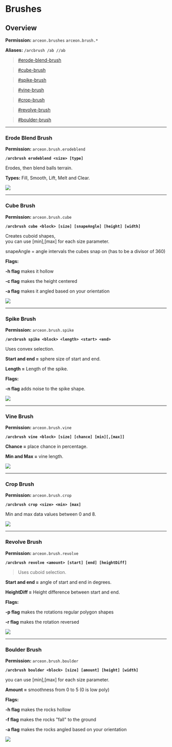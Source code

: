 # Brushes

## **Overview**

**Permission:** `arceon.brushes` `arceon.brush.*`

**Aliases:** `/arcbrush /ab //ab`

> [#erode-blend-brush](brushes.md#erode-blend-brush "mention")

> [#cube-brush](brushes.md#cube-brush "mention")

> [#spike-brush](brushes.md#spike-brush "mention")

> [#vine-brush](brushes.md#vine-brush "mention")

> [#crop-brush](brushes.md#crop-brush "mention")

> [#revolve-brush](brushes.md#revolve-brush "mention")

> [#boulder-brush](brushes.md#boulder-brush "mention")

***

### **Erode Blend Brush**

**Permission:** `arceon.brush.erodeblend`

**`/arcbrush erodeblend <size> [type]`**

Erodes, then blend balls terrain.

**Types:** Fill, Smooth, Lift, Melt and Clear.

![](https://i.imgur.com/WDsoRdv.png)

***

### **Cube Brush**

**Permission:** `arceon.brush.cube`

**`/arcbrush cube <block> [size] [snapeAngle] [height] [width]`**

Creates cuboid shapes,\
you can use \[min],\[max] for each size parameter.

snapeAngle = angle intervals the cubes snap on (has to be a divisor of 360)

**Flags:**

**-h flag** makes it hollow

**-c flag** makes the height centered

**-a flag** makes it angled based on your orientation

![](https://i.imgur.com/m0UJ7vg.png)

***

### **Spike Brush**

**Permission:** `arceon.brush.spike`

**`/arcbrush spike <block> <length> <start> <end>`**

Uses convex selection.

**Start and end =** sphere size of start and end.

**Length =** Length of the spike.

**Flags:**

**-n flag** adds noise to the spike shape.

![](https://i.imgur.com/pqDwXI8.png)

***

### **Vine Brush**

**Permission:** `arceon.brush.vine`

**`/arcbrush vine <block> [size] [chance] [min][,[max]]`**

**Chance =** place chance in percentage.

**Min and Max =** vine length.

![](https://i.imgur.com/xauPaMp.png)

***

### **Crop Brush**

**Permission:** `arceon.brush.crop`

**`/arcbrush crop <size> <min> [max]`**

Min and max data values between 0 and 8.

![](https://i.imgur.com/H6KioDR.png)

***

### **Revolve Brush**

**Permission:** `arceon.brush.revolve`

**`/arcbrush revolve <amount> [start] [end] [heightDiff]`**

> Uses cuboid selection.

**Start and end =** angle of start and end in degrees.

**HeightDiff =** Height difference between start and end.

**Flags:**

**-p flag** makes the rotations regular polygon shapes

**-r flag** makes the rotation reversed

![](https://i.imgur.com/RTONfY0.png)

***

### **Boulder Brush**

**Permission:** `arceon.brush.boulder`

**`/arcbrush boulder <block> [size] [amount] [height] [width]`**

you can use \[min],\[max] for each size parameter.

**Amount =** smoothness from 0 to 5 (0 is low poly)

**Flags:**

**-h flag** makes the rocks hollow

**-f flag** makes the rocks "fall" to the ground

**-a flag** makes the rocks angled based on your orientation

![](https://i.imgur.com/zlV9EY4.png)
